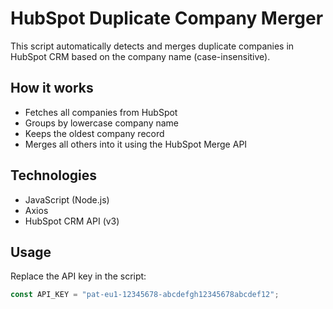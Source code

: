 # HubSpot Duplicate Company Merger

This script automatically detects and merges duplicate companies in HubSpot CRM based on the company name (case-insensitive).

## How it works

- Fetches all companies from HubSpot
- Groups by lowercase company name
- Keeps the oldest company record
- Merges all others into it using the HubSpot Merge API

## Technologies

- JavaScript (Node.js)
- Axios
- HubSpot CRM API (v3)

## Usage

Replace the API key in the script:
```js
const API_KEY = "pat-eu1-12345678-abcdefgh12345678abcdef12";
